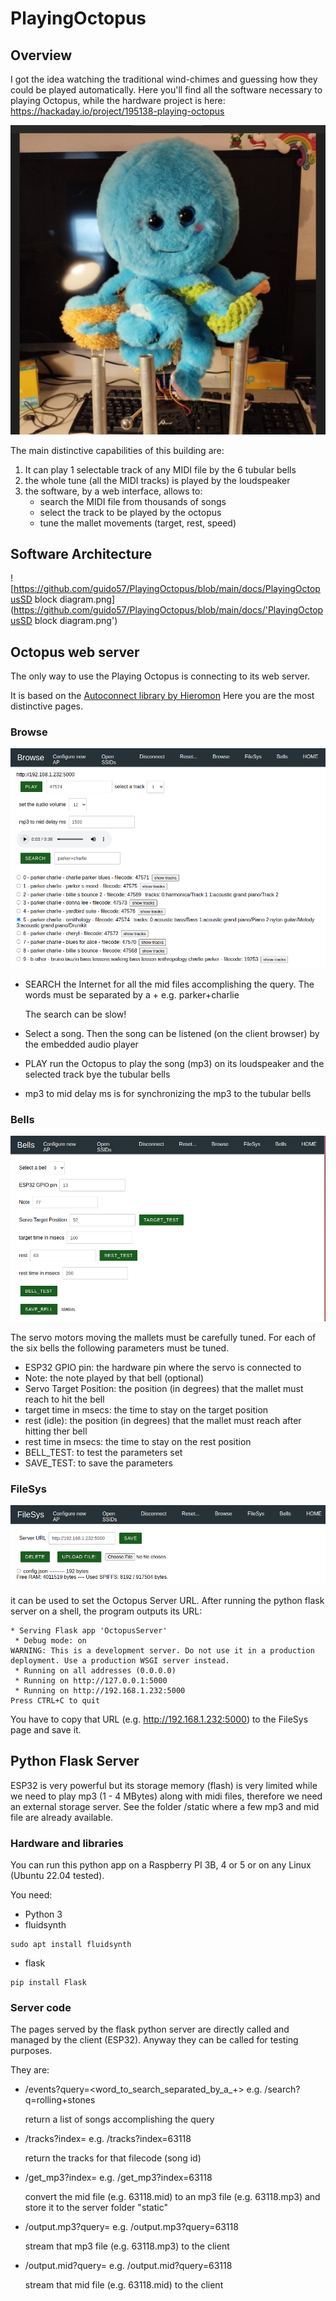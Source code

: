 # PlayingOctopus
 
## Overview 

I got the idea watching the traditional wind-chimes and guessing how they could be played automatically.
Here you'll find all the software necessary to playing Octopus, while the hardware project is here: https://hackaday.io/project/195138-playing-octopus

![](https://github.com/guido57/PlayingOctopus/blob/main/docs/Octopus.png)

The main distinctive capabilities of this building are:
1) It can play 1 selectable track of any MIDI file by the 6 tubular bells
2) the whole tune (all the MIDI tracks) is played by the loudspeaker
3) the software, by a web interface, allows to:
   * search the MIDI file from thousands of songs
   * select the track to be played by the octopus
   * tune the mallet movements (target, rest, speed)

## Software Architecture

![https://github.com/guido57/PlayingOctopus/blob/main/docs/PlayingOctopusSD block diagram.png](https://github.com/guido57/PlayingOctopus/blob/main/docs/'PlayingOctopusSD block diagram.png')

## Octopus web server

The only way to use the Playing Octopus is connecting to its web server.

It is based on the [Autoconnect library by Hieromon](https://github.com/Hieromon/AutoConnect)
Here you are the most distinctive pages.

### Browse

![](https://github.com/guido57/PlayingOctopus/blob/main/docs/octopus-browse.png)

* SEARCH the Internet for all the mid files accomplishing the query. The words must be separated by a +   e.g. parker+charlie

  The search can be slow!

* Select a song. Then the song can be listened (on the client browser) by the embedded audio player

* PLAY run the Octopus to play the song (mp3) on its loudspeaker and the selected track bye the tubular bells

* mp3 to mid delay ms is for synchronizing the mp3 to the tubular bells

### Bells

![](https://github.com/guido57/PlayingOctopus/blob/main/docs/octopus-bells.png)

The servo motors moving the mallets must be carefully tuned. For each of the six bells the following parameters must be tuned.

* ESP32 GPIO pin: the hardware pin where the servo is connected to
* Note: the note played by that bell (optional)
* Servo Target Position: the position (in degrees) that the mallet must reach to hit the bell
* target time in msecs: the time to stay on the target position
* rest (idle): the position (in degrees) that the mallet must reach after hitting ther bell 
* rest time in msecs: the time to stay on the rest position
* BELL_TEST: to test the parameters set
* SAVE_TEST: to save the parameters

### FileSys

![](https://github.com/guido57/PlayingOctopus/blob/main/docs/octopus-filesys.png)

it can be used to set the Octopus Server URL. After running the python flask server on a shell, the program outputs its URL:
```
* Serving Flask app 'OctopusServer'
 * Debug mode: on
WARNING: This is a development server. Do not use it in a production deployment. Use a production WSGI server instead.
 * Running on all addresses (0.0.0.0)
 * Running on http://127.0.0.1:5000
 * Running on http://192.168.1.232:5000
Press CTRL+C to quit
```
You have to copy that URL (e.g. http://192.168.1.232:5000) to the FileSys page and save it.

 
## Python Flask Server

ESP32 is very powerful but its storage memory (flash) is very limited while we need to play mp3 (1 - 4 MBytes) along with midi files, therefore we need an external storage server. See the folder /static where a few mp3 and mid file are already available.

### Hardware and libraries

You can run this python app on a Raspberry PI 3B, 4 or 5 or on any Linux (Ubuntu 22.04 tested). 

You need:
* Python 3
* fluidsynth
```
sudo apt install fluidsynth
```

* flask
```
pip install Flask
```
  
### Server code

The pages served by the flask python server are directly called and managed by the client (ESP32). Anyway they can be called for testing purposes.

They are:

* /events?query=<word_to_search_separated_by_a_+>   e.g. /search?q=rolling+stones
  
  return a list of songs accomplishing the query

  
* /tracks?index=<codefile>  e.g. /tracks?index=63118
  
  return the tracks for that filecode (song id)


* /get_mp3?index=<codefile>  e.g. /get_mp3?index=63118
  
  convert the mid file (e.g. 63118.mid) to an mp3 file (e.g. 63118.mp3) and store it to the server folder "static"


* /output.mp3?query=<codefile>  e.g. /output.mp3?query=63118
  
  stream that mp3 file (e.g. 63118.mp3) to the client 


* /output.mid?query=<codefile>  e.g. /output.mid?query=63118

  stream that mid file (e.g. 63118.mid) to the client 



